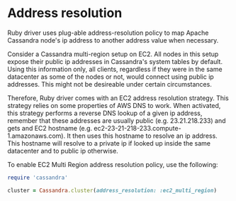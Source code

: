 # Address resolution

Ruby driver uses plug-able address-resolution policy to map Apache Cassandra
node's ip address to another address value when necessary.

Consider a Cassandra multi-region setup on EC2. All nodes in this setup expose
their public ip addresses in Cassandra's system tables by default. Using this
information only, all clients, regardless if they were in the same datacenter
as some of the nodes or not, would connect using public ip addresses. This
might not be desireable under certain circumstances.

Therefore, Ruby driver comes with an EC2 address resolution strategy. This
strategy relies on some properties of AWS DNS to work. When activated, this
strategy performs a reverse DNS lookup of a given ip address, remember that
these addresses are usually public (e.g. 23.21.218.233) and gets and EC2
hostname (e.g. ec2-23-21-218-233.compute-1.amazonaws.com). It then uses this
hostname to resolve an ip address. This hostname will resolve to a private ip if looked up inside the same datacenter and to public ip otherwise.

To enable EC2 Multi Region address resolution policy, use the following:

```ruby
require 'cassandra'

cluster = Cassandra.cluster(address_resolution: :ec2_multi_region)
```
